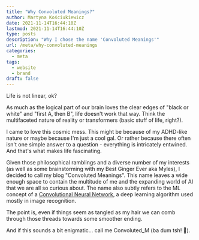 ```yaml
---
title: "Why Convoluted Meanings?"
author: Martyna Kościukiewicz
date: 2021-11-14T16:44:10Z
lastmod: 2021-11-14T16:44:10Z
type: posts
description: "Why I chose the name 'Convoluted Meanings'"
url: /meta/why-convoluted-meanings
categories:
  - meta
tags:
  - website
  - brand
draft: false
---
```


Life is not linear, ok?

As much as the logical part of our brain loves the clear edges of "black or white" and "first A, then B", life doesn't work that way. Think the multifaceted nature of reality or transformers (basic stuff of life, right?).

I came to love this cosmic mess. This might be because of my ADHD-like nature or maybe because I'm just a cool gal. Or rather because there often isn't one simple answer to a question - everything is intricately entwined. And that's what makes life fascinating.

Given those philosophical ramblings and a diverse number of my interests (as well as some brainstorming with my Best Ginger Ever aka Myles), I decided to call my blog "Convoluted Meanings". This name leaves a wide enough space to contain the multitude of me and the expanding world of AI that we are all so curious about. The name also subtly refers to the ML concept of a [Convolutional Neural Network](https://en.wikipedia.org/wiki/Convolutional_neural_network), a deep learning algorithm used mostly in image recognition.

The point is, even if things seem as tangled as my hair we can comb through those threads towards some smoother ending.

And if this sounds a bit enigmatic... call me Convoluted_M (ba dum tsh! 🥁).